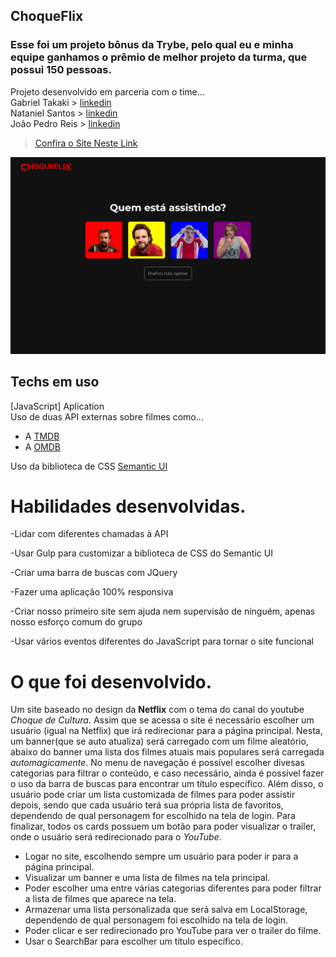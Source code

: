 ## ChoqueFlix

### Esse foi um projeto bônus da Trybe, pelo qual eu e minha equipe ganhamos o prêmio de melhor projeto da turma, que possui 150 pessoas.

Projeto desenvolvido em parceria com o time... </br>
Gabriel Takaki > [linkedin](https://www.linkedin.com/in/gabriel-felipe-takaki-99987b214/) </br>
Nataniel Santos > [linkedin](https://www.linkedin.com/in/nataniel-santos/) </br>
João Pedro Reis > [linkedin](https://www.linkedin.com/in/joaoreisjpk/)</br>

> [Confira o Site Neste Link](https://choqueflix.vercel.app/)

![plot](./images/choquePreview.png)

## Techs em uso

[JavaScript] Aplication </br>
Uso de duas API externas sobre filmes como...
  - A [TMDB](https://www.themoviedb.org/)
  - A [OMDB](https://rapidapi.com/blog/lp/omdb-api/)

Uso da biblioteca de CSS [Semantic UI](https://semantic-ui.com/)


# Habilidades desenvolvidas.

-Lidar com diferentes chamadas à API</br>

-Usar Gulp para customizar a biblioteca de CSS do Semantic UI </br>

-Criar uma barra de buscas com JQuery </br>

-Fazer uma aplicação 100% responsiva </br>

-Criar nosso primeiro site sem ajuda nem supervisão de ninguém, apenas nosso esforço comum do grupo </br>

-Usar vários eventos diferentes do JavaScript para tornar o site funcional </br>

# O que foi desenvolvido.

Um site baseado no design da **Netflix** com o tema do canal do youtube _Choque de Cultura_. Assim que se acessa o site é necessário escolher um usuário (igual na Netflix) que irá redirecionar para a página principal. Nesta, um banner(que se auto atualiza) será carregado com um filme aleatório, abaixo do banner uma lista dos filmes atuais mais populares será carregada _automagicamente_. No menu de navegação é possível escolher divesas categorias para filtrar o conteúdo, e caso necessário, ainda é possível fazer o uso da barra de buscas para encontrar um título específico. Além disso, o usuário pode criar um lista customizada de filmes para poder assistir depois, sendo que cada usuário terá sua própria lista de favoritos, dependendo de qual personagem for escolhido na tela de login. Para finalizar, todos os cards possuem um botão para poder visualizar o trailer, onde o usuário será redirecionado para o _YouTube_.

  - Logar no site, escolhendo sempre um usuário para poder ir para a página principal.
  - Visualizar um banner e uma lista de filmes na tela principal.
  - Poder escolher uma entre várias categorias diferentes para poder filtrar a lista de filmes que aparece na tela.
  - Armazenar uma lista personalizada que será salva em LocalStorage, dependendo de qual personagem foi escolhido na tela de login.
  - Poder clicar e ser redirecionado pro YouTube para ver o trailer do filme.
  - Usar o SearchBar para escolher um título específico.

